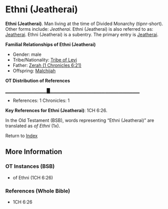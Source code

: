# Ethni (Jeatherai)
**Ethni (Jeatherai)**. 
Man living at the time of Divided Monarchy (tipnr-short). 
Other forms include: 
*Jeatherai*. 
Ethni (Jeatherai) is also referred to as: 
[Jeatherai](Jeatherai.md). 
Ethni (Jeatherai) is a subentry. The primary entry is 
[Jeatherai](Jeatherai.md). 




**Familial Relationships of Ethni (Jeatherai)**


* Gender: male
* Tribe/Nationality: [Tribe of Levi](../../../groups/md/acai/Levi.md)
* Father: [Zerah (1 Chronicles 6:21)](Zerah.4.md)
* Offspring: [Malchijah](Malchijah.md)


**OT Distribution of References**

▁▁▁▁▁▁▁▁▁▁▁▁█▁▁▁▁▁▁▁▁▁▁▁▁▁▁▁▁▁▁▁▁▁▁▁▁▁▁
* References: 1 Chronicles: 1



**Key References for Ethni (Jeatherai)**: 
1CH 6:26. 


In the Old Testament (BSB), words representing “Ethni (Jeatherai)” are translated as 
*of Ethni* (1x). 




Return to [Index](00-Index.md)

## More Information

### OT Instances (BSB)

* of Ethni (1CH 6:26)



### References (Whole Bible)

* 1CH 6:26



